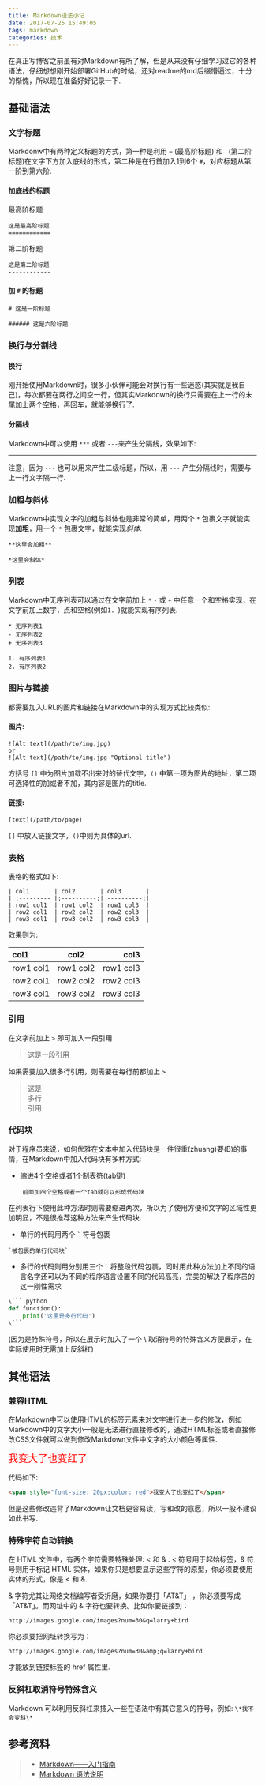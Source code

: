 ```yaml
---
title: Markdown语法小记
date: 2017-07-25 15:49:05
tags: markdown
categories: 技术
---
```


在真正写博客之前虽有对Markdown有所了解，但是从来没有仔细学习过它的各种语法，仔细想想刚开始部署GitHub的时候，还对readme的md后缀懵逼过，十分的惭愧，所以现在准备好好记录一下.

## 基础语法
### 文字标题

Markdonw中有两种定义标题的方式，第一种是利用 `=` (最高阶标题) 和`-` (第二阶标题)在文字下方加入底线的形式，第二种是在行首加入1到6个 `#`，对应标题从第一阶到第六阶.

<!--more -->

#### 加底线的标题

最高阶标题

```
这是最高阶标题	
============
```
第二阶标题

```
这是第二阶标题
------------
```

#### 加 `#` 的标题

```
# 这是一阶标题

###### 这是六阶标题
```

### 换行与分割线

#### 换行

刚开始使用Markdown时，很多小伙伴可能会对换行有一些迷惑(其实就是我自己)，每次都要在两行之间空一行，但其实Markdown的换行只需要在上一行的末尾加上两个空格，再回车，就能够换行了.  

#### 分隔线
Markdown中可以使用 `***` 或者 `---`来产生分隔线，效果如下:
***
注意，因为 `---` 也可以用来产生二级标题，所以，用 `---` 产生分隔线时，需要与上一行文字隔一行.

### 加粗与斜体

Markdown中实现文字的加粗与斜体也是非常的简单，用两个 `*` 包裹文字就能实现**加粗**，用一个 `*` 包裹文字，就能实现*斜体*.

```
**这里会加粗**

*这里会斜体*
```

### 列表

Markdown中无序列表可以通过在文字前加上 `*` `-` 或 `+` 中任意一个和空格实现，在文字前加上数字，点和空格(例如`1. `)就能实现有序列表.

```
* 无序列表1
- 无序列表2
+ 无序列表3

1. 有序列表1
2. 有序列表2
```

### 图片与链接

都需要加入URL的图片和链接在Markdown中的实现方式比较类似:

#### 图片:

```
![Alt text](/path/to/img.jpg)
or
![Alt text](/path/to/img.jpg "Optional title")
```

方括号 `[]` 中为图片加载不出来时的替代文字，`()` 中第一项为图片的地址，第二项可选择性的加或者不加，其内容是图片的title.

#### 链接:

```
[text](/path/to/page)
```
`[]` 中放入链接文字，`()`中则为具体的url.

### 表格

表格的格式如下:

```
| col1       | col2       | col3       |
| :--------- |:----------:| ----------:|
| row1 col1  | row1 col2  | row1 col3  |
| row2 col1  | row2 col2  | row2 col3  |
| row3 col1  | row3 col2  | row3 col3  |
```
效果则为:

| col1       | col2       | col3       |
| :--------- |:----------:| ----------:|
| row1 col1  | row1 col2  | row1 col3  |
| row2 col1  | row2 col2  | row2 col3  |
| row3 col1  | row3 col2  | row3 col3  |

### 引用
在文字前加上 `>` 即可加入一段引用

>这是一段引用  

如果需要加入很多行引用，则需要在每行前都加上 `>`

>这是  
>多行  
>引用

### 代码块

对于程序员来说，如何优雅在文本中加入代码块是一件很重(zhuang)要(B)的事情，在Markdown中加入代码块有多种方式:  

- 缩进4个空格或者1个制表符(tab键)  

```
	前面加四个空格或者一个tab就可以形成代码块
```
在列表行下使用此种方法时则需要缩进两次，所以为了使用方便和文字的区域性更加明显，不是很推荐这种方法来产生代码块.

- 单行的代码用两个 `` ` `` 符号包裹

```
`被包裹的单行代码块`
```

- 多行的代码则用分别用三个 `` ` `` 将整段代码包裹，同时用此种方法加上不同的语言名字还可以为不同的程序语言设置不同的代码高亮，完美的解决了程序员的这一刚性需求
	
``` python
\``` python
def function():
	print('这里是多行代码')
\```   
```
(因为是特殊符号，所以在展示时加入了一个 \ 取消符号的特殊含义方便展示，在实际使用时无需加上反斜杠)


## 其他语法

### 兼容HTML
在Markdown中可以使用HTML的标签元素来对文字进行进一步的修改，例如Markdown中的文字大小一般是无法进行直接修改的，通过HTML标签或者直接修改CSS文件就可以做到修改Markdown文件中文字的大小颜色等属性.

<span style="font-size: 20px;color: red">我变大了也变红了</span>

代码如下:

``` html
<span style="font-size: 20px;color: red">我变大了也变红了</span>
```

但是这些修改违背了Markdown让文档更容易读，写和改的意愿，所以一般不建议如此书写.

### 特殊字符自动转换
在 HTML 文件中，有两个字符需要特殊处理: < 和 & . < 符号用于起始标签，& 符号则用于标记 HTML 实体，如果你只是想要显示这些字符的原型，你必须要使用实体的形式，像是 &lt; 和 &amp;.

& 字符尤其让网络文档编写者受折磨，如果你要打「AT&T」 ，你必须要写成「AT&amp;T」。而网址中的 & 字符也要转换。比如你要链接到：

```
http://images.google.com/images?num=30&q=larry+bird
```
你必须要把网址转换写为：

```
http://images.google.com/images?num=30&amp;q=larry+bird
```
才能放到链接标签的 href 属性里.

### 反斜杠取消符号特殊含义
Markdown 可以利用反斜杠来插入一些在语法中有其它意义的符号，例如: `\*我不会变斜\*`


## 参考资料
>- [Markdown——入门指南](http://www.jianshu.com/p/1e402922ee32)
>- [Markdown 语法说明](http://wowubuntu.com/markdown/index.html#backslash)





